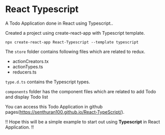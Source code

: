 # React Typescript

A Todo Application done in React using Typescript..

Created a project using create-react-app with Typescript template.

`npx create-react-app React-Typescript --template typescript`

 The `store` folder contains following files which are related to redux.
* actionCreators.tx
* actionTypes.ts
* reducers.ts

`type.d.ts` contains the Typescript types.

`components` folder has the component files which are related to add Todo and display Todo list

You can access this Todo Application in github pages(https://senthuran100.github.io/React-TypeScript/).

!! Hope this will be a simple example to start out using <b>Typescript</b>  in React Application. !!